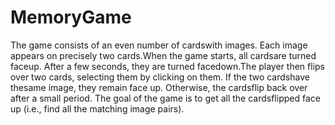 # MemoryGame
The game consists of an even number of cardswith images. Each image appears on precisely two cards.When the game starts, all cardsare turned faceup.
After a few seconds, they are turned facedown.The player then flips over two cards, selecting them by clicking on them. If the two cardshave thesame image, 
they remain face up. Otherwise, the cardsflip back over after a small period.
The goal of the game is to get all the cardsflipped face up (i.e., find all the matching image pairs).

